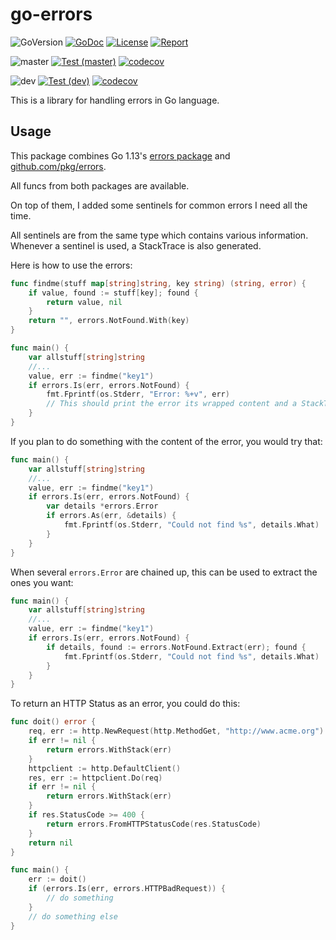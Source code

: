 # go-errors

![GoVersion](https://img.shields.io/github/go-mod/go-version/gildas/go-errors)
[![GoDoc](https://img.shields.io/badge/go.dev-reference-007d9c?logo=go&logoColor=white&style=flat-square)](https://pkg.go.dev/github.com/gildas/go-errors) 
[![License](https://img.shields.io/github/license/gildas/go-errors)](https://github.com/gildas/go-errors/blob/master/LICENSE) 
[![Report](https://goreportcard.com/badge/github.com/gildas/go-errors)](https://goreportcard.com/report/github.com/gildas/go-errors)  

![master](https://img.shields.io/badge/branch-master-informational)
[![Test (master)](https://github.com/gildas/go-errors/workflows/Test/badge.svg?branch=master)](https://github.com/gildas/go-errors/actions/workflows/test.yml)
[![codecov](https://codecov.io/gh/gildas/go-errors/branch/master/graph/badge.svg?token=gFCzS9b7Mu)](https://codecov.io/gh/gildas/go-errors)

![dev](https://img.shields.io/badge/branch-dev-informational)
[![Test (dev)](https://github.com/gildas/go-errors/workflows/Test/badge.svg?branch=dev)](https://github.com/gildas/go-errors/actions/workflows/test.yml)
[![codecov](https://codecov.io/gh/gildas/go-errors/branch/dev/graph/badge.svg?token=gFCzS9b7Mu)](https://codecov.io/gh/gildas/go-errors)

This is a library for handling errors in Go language.

## Usage

This package combines Go 1.13's [errors package](https://golang.org/pkg/errors) and [github.com/pkg/errors](https://github.com/pkg/errors).

All funcs from both packages are available.

On top of them, I added some sentinels for common errors I need all the time.

All sentinels are from the same type which contains various information. Whenever a sentinel is used, a StackTrace is also generated.

Here is how to use the errors:  
```go
func findme(stuff map[string]string, key string) (string, error) {
    if value, found := stuff[key]; found {
        return value, nil
    }
    return "", errors.NotFound.With(key)
}

func main() {
    var allstuff[string]string
    //...
    value, err := findme("key1")
    if errors.Is(err, errors.NotFound) {
        fmt.Fprintf(os.Stderr, "Error: %+v", err)
        // This should print the error its wrapped content and a StackTrace.
    }
}
```

If you plan to do something with the content of the error, you would try that:  
```go
func main() {
    var allstuff[string]string
    //...
    value, err := findme("key1")
    if errors.Is(err, errors.NotFound) {
        var details *errors.Error
        if errors.As(err, &details) {
            fmt.Fprintf(os.Stderr, "Could not find %s", details.What)
        }
    }
}
```

When several `errors.Error` are chained up, this can be used to extract the ones you want:
```go
func main() {
    var allstuff[string]string
    //...
    value, err := findme("key1")
    if errors.Is(err, errors.NotFound) {
        if details, found := errors.NotFound.Extract(err); found {
            fmt.Fprintf(os.Stderr, "Could not find %s", details.What)
        }
    }
}
```

To return an HTTP Status as an error, you could do this:  
```go
func doit() error {
    req, err := http.NewRequest(http.MethodGet, "http://www.acme.org")
    if err != nil {
        return errors.WithStack(err)
    }
    httpclient := http.DefaultClient()
    res, err := httpclient.Do(req)
    if err != nil {
        return errors.WithStack(err)
    }
    if res.StatusCode >= 400 {
        return errors.FromHTTPStatusCode(res.StatusCode)
    }
    return nil
}

func main() {
    err := doit()
    if (errors.Is(err, errors.HTTPBadRequest)) {
        // do something
    }
    // do something else
}
```
